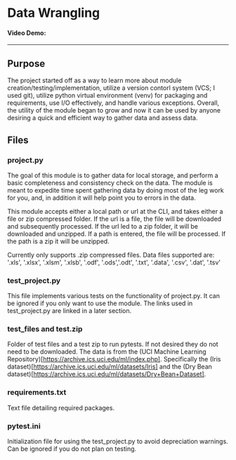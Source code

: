 # Data Wrangling

#### Video Demo: <URL HERE>

-----

## Purpose
The project started off as a way to learn more about module creation/testing/implementation, utilize a version contorl system (VCS; I used git), utilize python virtual environment (venv) for packaging and requirements, use I/O effectively, and handle various exceptions. Overall, the utility of the module began to grow and now it can be used by anyone desiring a quick and efficient way to gather data and assess data. 

## Files

### project.py
The goal of this module is to gather data for local storage, and perform a basic completeness and consistency check on the data. The module is meant to expedite time spent gathering data
by doing most of the leg work for you, and, in addition it will help point you to errors in the data.

This module accepts either a local path or url at the CLI, and takes either a file or zip compressed folder. If the url is a file, the file will be downloaded and subsequently processed. 
If the url led to a zip folder, it will be downloaded and unzipped. If a path is entered, the file will be processed. If the path is a zip it will be unzipped. 

Currently only supports .zip compressed files. Data files supported are: '.xls', '.xlsx', '.xlsm', '.xlsb', '.odf', '.ods','.odt', '.txt', '.data', '.csv', '.dat', '.tsv'

### test_project.py
This file implements various tests on the functionality of project.py. It can be ignored if you only want to use the module. The links used in test_project.py are linked in a later section.

### test_files and test.zip
Folder of test files and a test zip to run pytests. If not desired they do not need to be downloaded. The data is from the (UCI Machine Learning Repository)[https://archive.ics.uci.edu/ml/index.php]. Specifically the (Iris dataset)[https://archive.ics.uci.edu/ml/datasets/Iris] and the (Dry Bean dataset)[https://archive.ics.uci.edu/ml/datasets/Dry+Bean+Dataset].

### requirements.txt
Text file detailing required packages.

### pytest.ini
Initialization file for using the test_project.py to avoid depreciation warnings. Can be ignored if you do not plan on testing.